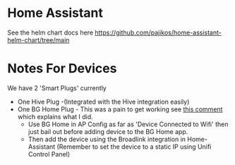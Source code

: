 # Home Assistant

See the helm chart docs here
https://github.com/pajikos/home-assistant-helm-chart/tree/main

# Notes For Devices

We have 2 'Smart Plugs' currently

- One Hive Plug -(Integrated with the Hive integration easily)
- One BG Home Plug - This was a pain to get working see [this comment](https://community.home-assistant.io/t/uk-wifi-smart-socket-screwfix-testing/119995/100) which explains what I did.
  - Use BG Home in AP Config as far as 'Device Connected to Wifi' then just bail out before adding device to the BG Home app.
  - Then add the device using the Broadlink integration in Home-Assistant (Remember to set the device to a static IP using Unifi Control Panel)


